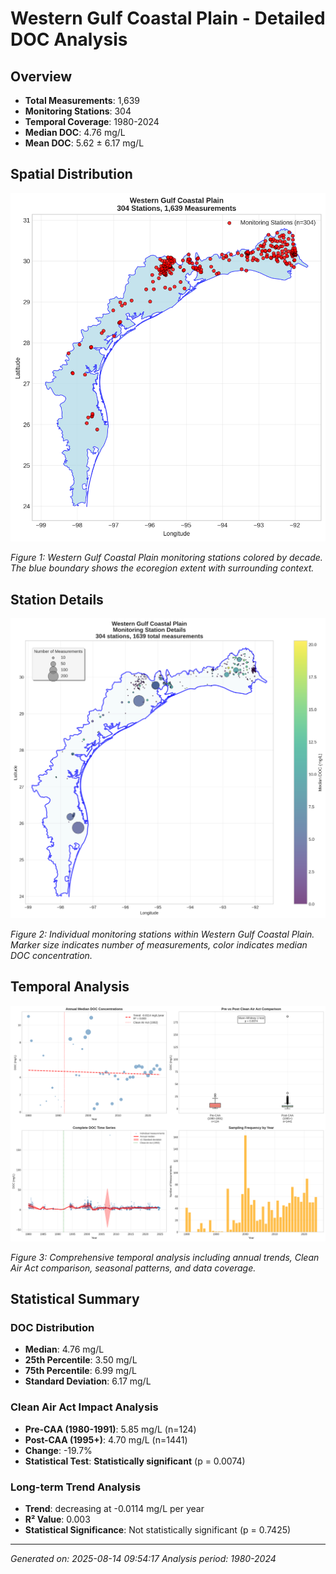 # Western Gulf Coastal Plain - Detailed DOC Analysis

## Overview
- **Total Measurements**: 1,639
- **Monitoring Stations**: 304
- **Temporal Coverage**: 1980-2024
- **Median DOC**: 4.76 mg/L
- **Mean DOC**: 5.62 ± 6.17 mg/L

## Spatial Distribution

![Ecoregion Overview](Western_Gulf_Coastal_Plain_overview_map.png)

*Figure 1: Western Gulf Coastal Plain monitoring stations colored by decade. The blue boundary shows the ecoregion extent with surrounding context.*

## Station Details

![Station Details](Western_Gulf_Coastal_Plain_stations.png)

*Figure 2: Individual monitoring stations within Western Gulf Coastal Plain. Marker size indicates number of measurements, color indicates median DOC concentration.*

## Temporal Analysis

![Time Series Analysis](Western_Gulf_Coastal_Plain_timeseries.png)

*Figure 3: Comprehensive temporal analysis including annual trends, Clean Air Act comparison, seasonal patterns, and data coverage.*

## Statistical Summary

### DOC Distribution
- **Median**: 4.76 mg/L
- **25th Percentile**: 3.50 mg/L  
- **75th Percentile**: 6.99 mg/L
- **Standard Deviation**: 6.17 mg/L

### Clean Air Act Impact Analysis

- **Pre-CAA (1980-1991)**: 5.85 mg/L (n=124)
- **Post-CAA (1995+)**: 4.70 mg/L (n=1441)
- **Change**: -19.7%
- **Statistical Test**: **Statistically significant** (p = 0.0074)

### Long-term Trend Analysis

- **Trend**: decreasing at -0.0114 mg/L per year
- **R² Value**: 0.003
- **Statistical Significance**: Not statistically significant (p = 0.7425)


---
*Generated on: 2025-08-14 09:54:17*
*Analysis period: 1980-2024*

